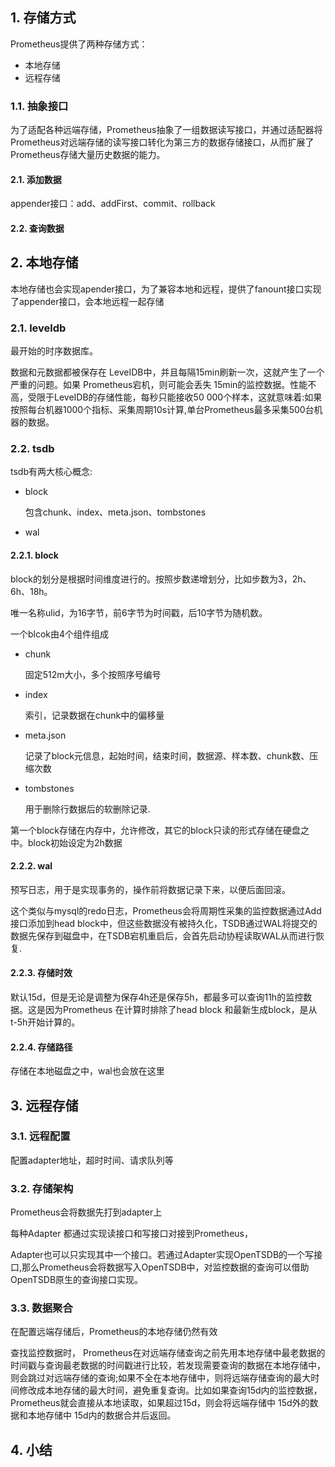 ## 1. 存储方式

Prometheus提供了两种存储方式：

* 本地存储
* 远程存储

### 1.1. 抽象接口

为了适配各种远端存储，Prometheus抽象了一组数据读写接口，并通过适配器将Prometheus对远端存储的读写接口转化为第三方的数据存储接口，从而扩展了Prometheus存储大量历史数据的能力。

#### 2.1. 添加数据

appender接口：add、addFirst、commit、rollback

#### 2.2. 查询数据



## 2. 本地存储

本地存储也会实现apender接口，为了兼容本地和远程，提供了fanount接口实现了appender接口，会本地远程一起存储

### 2.1. leveldb

最开始的时序数据库。

数据和元数据都被保存在 LeveIDB中，并且每隔15min刷新一次，这就产生了一个严重的问题。如果 Prometheus宕机，则可能会丢失 15min的监控数据。性能不高，受限于LeveIDB的存储性能，每秒只能接收50 000个样本，这就意味着:如果按照每台机器1000个指标、采集周期10s计算,单台Prometheus最多采集500台机器的数据。

### 2.2. tsdb

tsdb有两大核心概念:

* block

  包含chunk、index、meta.json、tombstones

* wal

#### 2.2.1. block

block的划分是根据时间维度进行的。按照步数递增划分，比如步数为3，2h、6h、18h。

唯一名称ulid，为16字节，前6字节为时间戳，后10字节为随机数。

一个blcok由4个组件组成

* chunk

  固定512m大小，多个按照序号编号

* index

  索引，记录数据在chunk中的偏移量

* meta.json

  记录了block元信息，起始时间，结束时间，数据源、样本数、chunk数、压缩次数

* tombstones

  用于删除行数据后的软删除记录.

第一个block存储在内存中，允许修改，其它的block只读的形式存储在硬盘之中。block初始设定为2h数据

#### 2.2.2. wal

预写日志，用于是实现事务的，操作前将数据记录下来，以便后面回滚。

这个类似与mysql的redo日志，Prometheus会将周期性采集的监控数据通过Add接口添加到head block中，但这些数据没有被持久化，TSDB通过WAL将提交的数据先保存到磁盘中，在TSDB宕机重启后，会首先启动协程读取WAL从而进行恢复.

#### 2.2.3. 存储时效

默认15d，但是无论是调整为保存4h还是保存5h，都最多可以查询11h的监控数据。这是因为Prometheus 在计算时排除了head block 和最新生成block，是从 t-5h开始计算的。

#### 2.2.4. 存储路径

存储在本地磁盘之中，wal也会放在这里

## 3. 远程存储

### 3.1. 远程配置

配置adapter地址，超时时间、请求队列等

### 3.2. 存储架构

Prometheus会将数据先打到adapter上

每种Adapter 都通过实现读接口和写接口对接到Prometheus，

Adapter也可以只实现其中一个接口。若通过Adapter实现OpenTSDB的一个写接口,那么Prometheus会将数据写入OpenTSDB中，对监控数据的查询可以借助OpenTSDB原生的查询接口实现。



### 3.3. 数据聚合

在配置远端存储后，Prometheus的本地存储仍然有效

查找监控数据时， Prometheus在对远端存储查询之前先用本地存储中最老数据的时间戳与查询最老数据的时间戳进行比较，若发现需要查询的数据在本地存储中，则会跳过对远端存储的查询;如果不全在本地存储中，则将远端存储查询的最大时间修改成本地存储的最大时间，避免重复查询。比如如果查询15d内的监控数据，Prometheus就会直接从本地读取，如果超过15d，则会将远端存储中 15d外的数据和本地存储中 15d内的数据合并后返回。

## 4. 小结